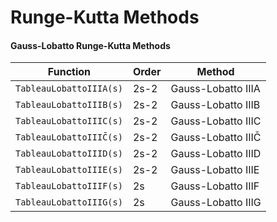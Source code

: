 
# Runge-Kutta Methods




#### Gauss-Lobatto Runge-Kutta Methods


| Function                | Order | Method             |
|-------------------------|-------|--------------------|
| `TableauLobattoIIIA(s)` | 2s-2  | Gauss-Lobatto IIIA |
| `TableauLobattoIIIB(s)` | 2s-2  | Gauss-Lobatto IIIB |
| `TableauLobattoIIIC(s)` | 2s-2  | Gauss-Lobatto IIIC |
| `TableauLobattoIIIC̄(s)` | 2s-2  | Gauss-Lobatto IIIC̄ |
| `TableauLobattoIIID(s)` | 2s-2  | Gauss-Lobatto IIID |
| `TableauLobattoIIIE(s)` | 2s-2  | Gauss-Lobatto IIIE |
| `TableauLobattoIIIF(s)` | 2s    | Gauss-Lobatto IIIF |
| `TableauLobattoIIIG(s)` | 2s    | Gauss-Lobatto IIIG |
